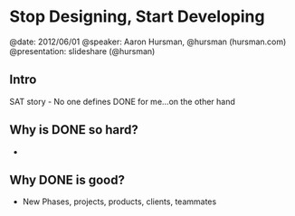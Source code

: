 # Stop Designing, Start Developing
@date: 2012/06/01
@speaker: Aaron Hursman, @hursman (hursman.com)
@presentation: slideshare (@hursman)

## Intro
SAT story - No one defines DONE for me…on the other hand

## Why is DONE so hard?
- 

## Why DONE is good?
- New Phases, projects, products, clients, teammates